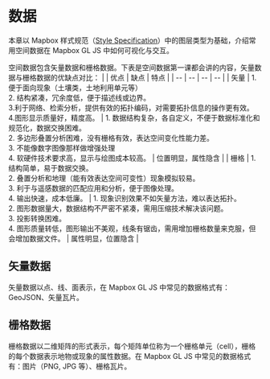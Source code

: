 # 数据
本章以 Mapbox 样式规范（[Style Specification](https://docs.mapbox.com/mapbox-gl-js/style-spec/)）中的图层类型为基础，介绍常用空间数据在 Mapbox GL JS 中如何可视化与交互。

空间数据包含矢量数据和栅格数据。下表是空间数据第一课都会讲的内容，矢量数据与栅格数据的优缺点对比：
| | 优点 | 缺点 | 特点 |
| -- | -- | -- | -- |
| 矢量 | 1. 便于面向现象（土壤类，土地利用单元等）<br>2. 结构紧凑，冗余度低，便于描述线或边界。<br>3.利于网络、检索分析，提供有效的拓扑编码，对需要拓扑信息的操作更有效。<br>4.图形显示质量好，精度高。 | 1. 数据结构复杂，各自定义，不便于数据标准化和规范化，数据交换困难。<br>2. 多边形叠置分析困难，没有栅格有效，表达空间变化性能力差。<br>3. 不能像数字图像那样做增强处理<br>4. 软硬件技术要求高，显示与绘图成本较高。 | 位置明显，属性隐含 |
| 栅格 | 1. 结构简单，易于数据交换。<br>2. 叠置分析和地理（能有效表达空间可变性）现象模拟较易。<br>3. 利于与遥感数据的匹配应用和分析，便于图像处理。<br>4. 输出快速，成本低廉。 | 1. 现象识别效果不如矢量方法，难以表达拓扑。<br>2. 图形数据量大，数据结构不严密不紧凑，需用压缩技术解决该问题。<br>3. 投影转换困难。<br>4. 图形质量转低，图形输出不美观，线条有锯齿，需用增加栅格数量来克服，但会增加数据文件。 | 属性明显，位置隐含 |

## 矢量数据
矢量数据以点、线、面表示，在 Mapbox GL JS 中常见的数据格式有：GeoJSON、矢量瓦片。

## 栅格数据
栅格数据以二维矩阵的形式表示，每个矩阵单位称为一个栅格单元（cell），栅格的每个数据表示地物或现象的属性数据。在 Mapbox GL JS 中常见的数据格式有：图片（PNG, JPG 等）、栅格瓦片。
